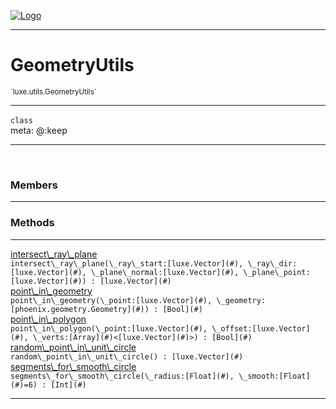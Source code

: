 
[![Logo](../../../images/logo.png)](../../../api/index.html)

---



<h1>GeometryUtils</h1>
<small>`luxe.utils.GeometryUtils`</small>



---

`class`
<span class="meta">
<br/>meta: @:keep
</span>


---


&nbsp;
&nbsp;






<h3>Members</h3> <hr/>





<h3>Methods</h3> <hr/><span class="method apipage">
            <a name="intersect_ray_plane"><a class="lift" href="#intersect_ray_plane">intersect\_ray\_plane</a></a><div class="clear"></div>
            <code class="signature apipage">intersect\_ray\_plane(\_ray\_start:[luxe.Vector](#)<span></span>, \_ray\_dir:[luxe.Vector](#)<span></span>, \_plane\_normal:[luxe.Vector](#)<span></span>, \_plane\_point:[luxe.Vector](#)<span></span>) : [luxe.Vector](#)</code><br/><span class="small_desc_flat"></span>
        </span>
    <span class="method apipage">
            <a name="point_in_geometry"><a class="lift" href="#point_in_geometry">point\_in\_geometry</a></a><div class="clear"></div>
            <code class="signature apipage">point\_in\_geometry(\_point:[luxe.Vector](#)<span></span>, \_geometry:[phoenix.geometry.Geometry](#)<span></span>) : [Bool](#)</code><br/><span class="small_desc_flat"></span>
        </span>
    <span class="method apipage">
            <a name="point_in_polygon"><a class="lift" href="#point_in_polygon">point\_in\_polygon</a></a><div class="clear"></div>
            <code class="signature apipage">point\_in\_polygon(\_point:[luxe.Vector](#)<span></span>, \_offset:[luxe.Vector](#)<span></span>, \_verts:[Array](#)&lt;[luxe.Vector](#)&gt;<span></span>) : [Bool](#)</code><br/><span class="small_desc_flat"></span>
        </span>
    <span class="method apipage">
            <a name="random_point_in_unit_circle"><a class="lift" href="#random_point_in_unit_circle">random\_point\_in\_unit\_circle</a></a><div class="clear"></div>
            <code class="signature apipage">random\_point\_in\_unit\_circle() : [luxe.Vector](#)</code><br/><span class="small_desc_flat"></span>
        </span>
    <span class="method apipage">
            <a name="segments_for_smooth_circle"><a class="lift" href="#segments_for_smooth_circle">segments\_for\_smooth\_circle</a></a><div class="clear"></div>
            <code class="signature apipage">segments\_for\_smooth\_circle(\_radius:[Float](#)<span></span>, \_smooth:[Float](#)<span>=6</span>) : [Int](#)</code><br/><span class="small_desc_flat"></span>
        </span>
    






---

&nbsp;
&nbsp;
&nbsp;
&nbsp;